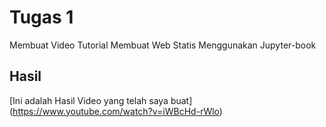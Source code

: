 # Tugas 1

Membuat Video Tutorial Membuat Web Statis Menggunakan Jupyter-book
[](https://www.tshirtgeek.com.br/wp-content/uploads/2021/09/com040-scaled.jpg)
## Hasil

[Ini adalah Hasil Video yang telah saya buat] (https://www.youtube.com/watch?v=iWBcHd-rWlo)